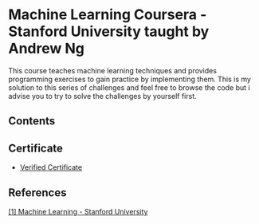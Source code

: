 # Machine Learning Coursera - Stanford University taught by Andrew Ng
This course teaches machine learning techniques and provides programming exercises to gain practice by implementing them. 
This is my solution to this series of challenges and feel free to browse the code but i advise you to try to solve the challenges by yourself first.


## Contents


## Certificate
* [Verified Certificate](https://www.coursera.org/account/accomplishments/certificate/xxxxxx)

## References
[[1] Machine Learning - Stanford University](https://www.coursera.org/learn/machine-learning)

